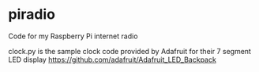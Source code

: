 # piradio
Code for my Raspberry Pi internet radio

clock.py is the sample clock code provided by Adafruit for their 7 segment LED display https://github.com/adafruit/Adafruit_LED_Backpack

